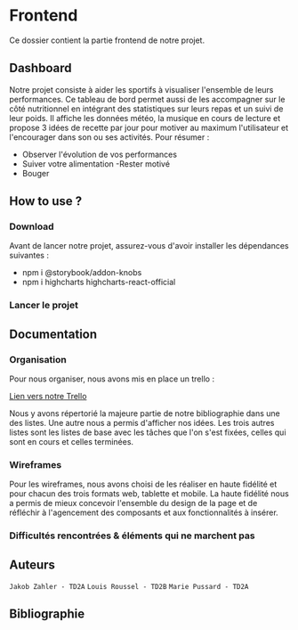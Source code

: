 # Frontend

Ce dossier contient la partie frontend de notre projet.

## Dashboard 

Notre projet consiste à aider les sportifs à visualiser l'ensemble de leurs performances. Ce tableau de bord permet aussi de les accompagner sur le côté nutritionnel en intégrant des statistiques sur leurs repas et un suivi de leur poids. Il affiche les données météo, la musique en cours de lecture et propose 3 idées de recette par jour pour motiver au maximum l'utilisateur et l'encourager dans son ou ses activités.
Pour résumer :
- Observer l'évolution de vos performances
- Suiver votre alimentation
-Rester motivé
- Bouger

## How to use ?
### Download 

Avant de lancer notre projet, assurez-vous d'avoir installer les dépendances suivantes :
- npm i @storybook/addon-knobs
- npm i highcharts highcharts-react-official

### Lancer le projet






## Documentation
### Organisation
Pour nous organiser, nous avons mis en place un trello :
<p align="left">
 <a href="https://trello.com/invite/b/fgPkbm50/3ee3087e685e3319e49c12d2f4d01c5a/front-end">Lien vers notre Trello</a>
</p>
Nous y avons répertorié la majeure partie de notre bibliographie dans une des listes.
Une autre nous a permis d'afficher nos idées.
Les trois autres listes sont les listes de base avec les tâches que l'on s'est fixées, celles qui sont en cours et celles terminées. 

### Wireframes
Pour les wireframes, nous avons choisi de les réaliser en haute fidélité et pour chacun des trois formats web, tablette et mobile. 
La haute fidélité nous a permis de mieux concevoir l'ensemble du design de la page et de réfléchir à l'agencement des composants et aux fonctionnalités à insérer. 

### Difficultés rencontrées & éléments qui ne marchent pas





## Auteurs
`Jakob Zahler - TD2A`
`Louis Roussel - TD2B`
`Marie Pussard - TD2A`

## Bibliographie

<p align="left">
<a href="https://storybook.js.org/docs/react/writing-stories/introduction"></a>
<a href="https://www.uplabs.com/posts/oswald-dashboard-ui-kit"></a>
<a href="https://github.com/reactchartjs/react-chartjs-2"></a>
<a href="https://github.com/public-apis/public-apis"></a>
<a href="https://developer.edamam.com/edamam-docs-nutrition-api"></a>
<a href="https://css-tricks.com/snippets/css/a-guide-to-flexbox/"></a>
<a href="https://www.npmjs.com/package/@storybook/addon-knobs"></a>
<a href=""></a>
</p>

